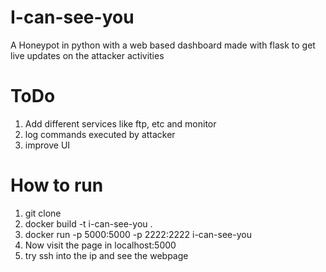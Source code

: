 # I-can-see-you
A Honeypot in python with a web based dashboard made with flask to get live updates on the attacker activities

# ToDo
1) Add different services like ftp, etc and monitor
2) log commands executed by attacker
3) improve UI

# How to run
1) git clone
2) docker build -t i-can-see-you .
3) docker run -p 5000:5000 -p 2222:2222 i-can-see-you
4) Now visit the page in localhost:5000
5) try ssh into the ip and see the webpage
